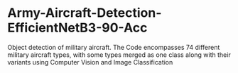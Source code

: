 # Army-Aircraft-Detection-EfficientNetB3-90-Acc
 Object detection of military aircraft. The Code encompasses 74 different military aircraft types, with some types merged as one class along with their variants using Computer Vision and Image Classification
